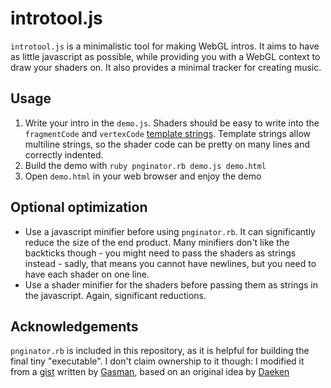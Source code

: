# introtool.js

`introtool.js` is a minimalistic tool for making WebGL intros. It aims to have as little javascript as possible, while providing you with a WebGL context to draw your shaders on. It also provides a minimal tracker for creating music.

## Usage

1. Write your intro in the `demo.js`. Shaders should be easy to write into the `fragmentCode` and `vertexCode` [template strings](https://developer.mozilla.org/en-US/docs/Web/JavaScript/Reference/template_strings). Template strings allow multiline strings, so the shader code can be pretty on many lines and correctly indented.
2. Build the demo with `ruby pnginator.rb demo.js demo.html`
3. Open `demo.html` in your web browser and enjoy the demo

## Optional optimization

- Use a javascript minifier before using `pnginator.rb`. It can significantly reduce the size of the end product. Many minifiers don't like the backticks though - you might need to pass the shaders as strings instead - sadly, that means you cannot have newlines, but you need to have each shader on one line.
- Use a shader minifier for the shaders before passing them as strings in the javascript. Again, significant reductions.

## Acknowledgements

`pnginator.rb` is included in this repository, as it is helpful for building the final tiny "executable". I don't claim ownership to it though: I modified it from a [gist](https://gist.github.com/gasman/2560551) written by [Gasman](http://matt.west.co.tt), based on an original idea by [Daeken](http://daeken.com/superpacking-js-demos)